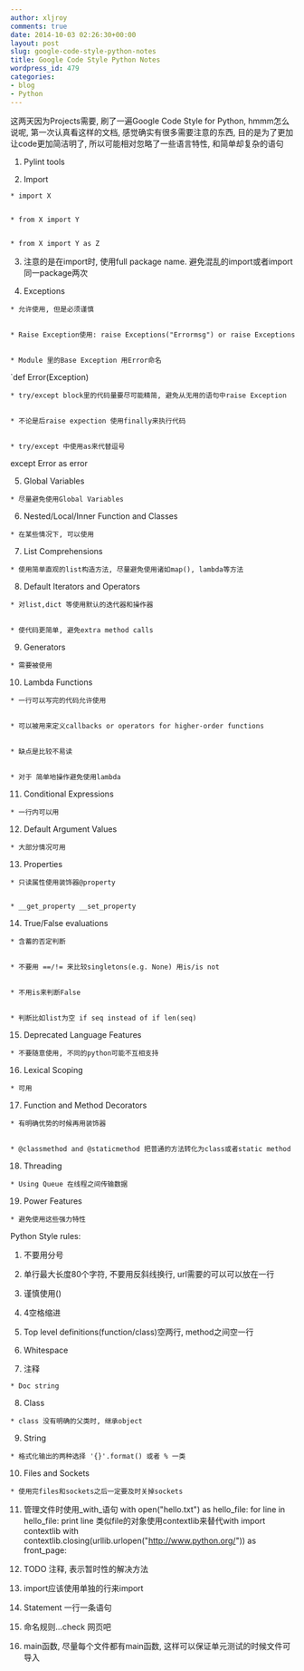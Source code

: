 ```yaml
---
author: xljroy
comments: true
date: 2014-10-03 02:26:30+00:00
layout: post
slug: google-code-style-python-notes
title: Google Code Style Python Notes
wordpress_id: 479
categories:
- blog
- Python
---
```






这两天因为Projects需要, 刷了一遍Google Code Style for Python, hmmm怎么说呢, 第一次认真看这样的文档, 感觉确实有很多需要注意的东西, 目的是为了更加让code更加简洁明了, 所以可能相对忽略了一些语言特性, 和简单却复杂的语句






    
  1. Pylint tools

    
  2. Import

    
    * import X

    
    * from X import Y

    
    * from X import Y as Z




    
  3. 注意的是在import时, 使用full package name. 避免混乱的import或者import同一package两次

    
  4. Exceptions

    
    * 允许使用, 但是必须谨慎

    
    * Raise Exception使用: raise Exceptions("Errormsg") or raise Exceptions

    
    * Module 里的Base Exception 用Error命名
`def Error(Exception)

    
    * try/except block里的代码量要尽可能精简, 避免从无用的语句中raise Exception

    
    * 不论是后raise expection 使用finally来执行代码

    
    * try/except 中使用as来代替逗号
except Error as error




    
  5. Global Variables

    
    * 尽量避免使用Global Variables




    
  6. Nested/Local/Inner Function and Classes

    
    * 在某些情况下, 可以使用




    
  7. List Comprehensions

    
    * 使用简单直观的list构造方法, 尽量避免使用诸如map(), lambda等方法




    
  8. Default Iterators and Operators

    
    * 对list,dict 等使用默认的迭代器和操作器

    
    * 使代码更简单, 避免extra method calls




    
  9. Generators

    
    * 需要被使用




    
  10. Lambda Functions

    
    * 一行可以写完的代码允许使用

    
    * 可以被用来定义callbacks or operators for higher-order functions

    
    * 缺点是比较不易读

    
    * 对于 简单地操作避免使用lambda




    
  11. Conditional Expressions

    
    * 一行内可以用




    
  12. Default Argument Values

    
    * 大部分情况可用




    
  13. Properties

    
    * 只读属性使用装饰器@property

    
    * __get_property __set_property




    
  14. True/False evaluations

    
    * 含蓄的否定判断

    
    * 不要用 ==/!= 来比较singletons(e.g. None) 用is/is not

    
    * 不用is来判断False

    
    * 判断比如list为空 if seq instead of if len(seq)




    
  15. Deprecated Language Features

    
    * 不要随意使用, 不同的python可能不互相支持




    
  16. Lexical Scoping

    
    * 可用




    
  17. Function and Method Decorators

    
    * 有明确优势的时候再用装饰器

    
    * @classmethod and @staticmethod 把普通的方法转化为class或者static method




    
  18. Threading

    
    * Using Queue 在线程之间传输数据




    
  19. Power Features

    
    * 避免使用这些强力特性








Python Style rules:






    
  1. 不要用分号

    
  2. 单行最大长度80个字符, 不要用反斜线换行, url需要的可以可以放在一行

    
  3. 谨慎使用()

    
  4. 4空格缩进

    
  5. Top level definitions(function/class)空两行, method之间空一行

    
  6. Whitespace

    
  7. 注释

    
    * Doc string




    
  8. Class

    
    * class 没有明确的父类时, 继承object




    
  9. String

    
    * 格式化输出的两种选择 '{}'.format() 或者 % 一类




    
  10. Files and Sockets

    
    * 使用完files和sockets之后一定要及时关掉sockets




    
  11. 管理文件时使用_with_语句
with open("hello.txt") as hello_file:
for line in hello_file:
print line
类似file的对象使用contextlib来替代with
import contextlib
with contextlib.closing(urllib.urlopen("http://www.python.org/")) as front_page:

    
  12. TODO 注释, 表示暂时性的解决方法

    
  13. import应该使用单独的行来import

    
  14. Statement 一行一条语句

    
  15. 命名规则...check 网页吧

    
  16. main函数, 尽量每个文件都有main函数, 这样可以保证单元测试的时候文件可导入


